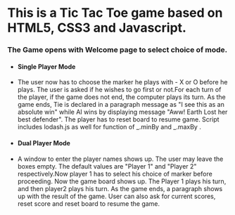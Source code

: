 # This is a Tic Tac Toe game based on HTML5, CSS3 and Javascript. 
### The Game opens with Welcome page to select choice of mode.

* #### Single Player Mode 
- The user now has to choose the marker he plays with - X or O before he plays. The user is asked if he wishes to go first or not.For each turn of the player, if the game does not end, the computer plays its turn. As the game ends, Tie is declared in a paragraph message as "I see this as an absolute win" while AI wins by displaying message "Aww! Earth Lost her best defender". The player has to reset board to resume game. Script includes lodash.js as well for function of _.minBy and _.maxBy .

* #### Dual Player Mode 
- A window to enter the player names shows up. The user may leave the boxes empty. The default values are "Player 1" and "Player 2" respectively.Now player 1 has to select his choice of marker before proceeding. Now the game board shows up. The Player 1 plays his turn, and then player2 plays his turn. As the game ends, a paragraph shows up with the result of the game. User can also ask for current scores, reset score and reset board to resume the game.
